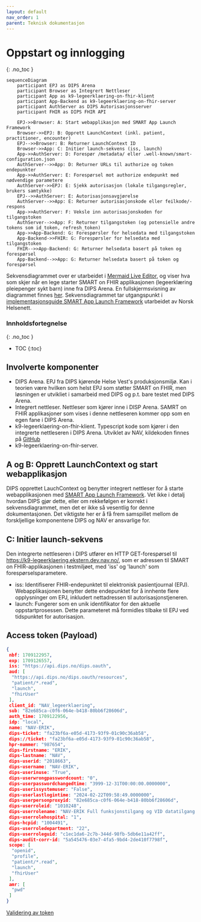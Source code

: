 ```yaml
---
layout: default
nav_order: 1
parent: Teknisk dokumentasjon
---
```

# Oppstart og innlogging
{: .no_toc }

```mermaid
sequenceDiagram
    participant EPJ as DIPS Arena
    participant Browser as Integrert Nettleser
    participant App as k9-legeerklaering-on-fhir-klient
    participant App-Backend as k9-legeerklaering-on-fhir-server
    participant AuthServer as DIPS Autorisasjonsserver
    participant FHIR as DIPS FHIR API

    EPJ->>Browser: A: Start webapplikasjon med SMART App Launch Framework
    Browser->>EPJ: B: Opprett LaunchContext (inkl. patient, practitioner, encounter)
    EPJ-->>Browser: B: Returner LaunchContext ID
    Browser->>App: C: Initier launch-sekvens (iss, launch)
    App->>AuthServer: D: Forespør /metadata/ eller .well-known/smart-configuration.json
    AuthServer-->>App: D: Returner URLs til authorize og token endepunkter
    App->>AuthServer: E: Forespørsel mot authorize endepunkt med nødvendige parametere
    AuthServer->>EPJ: E: Sjekk autorisasjon (lokale tilgangsregler, brukers samtykke)
    EPJ-->>AuthServer: E: Autorisasjonsavgjørelse
    AuthServer-->>App: E: Returner autorisasjonskode eller feilkode/-respons
    App->>AuthServer: F: Veksle inn autorisasjonskoden for tilgangstoken
    AuthServer-->>App: F: Returner tilgangstoken (og potensielle andre tokens som id_token, refresh_token)
    App->>App-Backend: G: Forespørsler for helsedata med tilgangstoken
    App-Backend->>FHIR: G: Forespørsler for helsedata med tilgangstoken
    FHIR-->>App-Backend: G: Returner helsedata basert på token og forespørsel
    App-Backend-->>App: G: Returner helsedata basert på token og forespørsel
```

Sekvensdiagrammet over er utarbeidet i [Mermaid Live Editor](https://mermaid.live/edit#pako:eNqdVV1vIjcU_StXfkqlGQJN-IgfViJLaKl22yi0faiQKoe5DI499tT2hM1G-Tn9D_ueP9brYYBJSPqwvIDNucfnnnNlP7KlzZBx5vGfCs0SJ1LkThQLA_QphQtyKUthAlxd_wLCw2R2PYexQyOOIZfObjy6CJuZgLlDF-BXDEEjbR_jx2UZseoi1ZgjOqUFOmny1Jp0tZYuVVqiCW8WppdiqdBk_09Ax96_eXIV1vP6v0NPVbBOeuHvrPHv1U1_nt3sK-rF-Hq2MFsgOZR--NCYwGHMYR6oFjZ4K8pSS1VzQ4EZzD-Pb36v-_8kKrNcw5Q8x411akvVkBAdkXK45PBbWTpyssF_tOTvlwAn0ijdIYkhGpVA6cQyyCCtQZcA5WkrArofDgLbCon2BkPlCPyKdzZ5rYO0cvjIKViiJ7yu8WSwukfjSYj3SbPZnBZDorq90xwmHKbWoS-fvzk4LTCITARxCqg1MXY29J0qYzfm1BdkXLq0ZiXzyonYUOfO28boA2e6UzZptfLHzScPQWoQhKNMvyLYHIKlcSFLMiwro8Iu3WOVVy2VHjUUNrSY9gR1jub5W0b9ZzLHOCeUIRHjkcomRmKe36FSkW4_a3CirRIao-JcmNw7zHVM79ZVCp0HL4rwoBS-DPGV4hfTK-7zOxKP2uO7hl21DGvL8YrugyaRFUodl6dptIP-e8-yKYc_UXlqQhpzTGdgZd2-vzqId3VNW7peVMAJhVjaQNMmozwQJnO4jZVMsgXI7O96lYDDFSleb5cvx_Fwc3D4qZ103TDJXEfb4lzWAb8l-kBBhPES-F6mWJu-IWpvwIHhVvh4mZbP_zaDTGasWlN6LG1n6PfxsYQV6AohM3obHiP7goU1FrhgnH5muBKVDgu2ME8EjYnPH8yS8eAqTFhV0iG7p4TxlaBjd7tXmaTx2G_StfqXtUV7zfgj-8J42huMOv3RYNAfdkfDs4teL2EPjP_YO-v0z7vnF4PuaNTr9Z4S9rUm6HZGg7OLYfe8P-p3h_2z4ShhWB_2efvE1S_d038pJmoc), og viser hva som skjer når en lege starter SMART on FHIR applikasjonen (legeerklæring pleiepenger sykt barn) inne fra DIPS Arena. En fullskjermsvisning av diagrammet finnes [her](https://mermaid.live/view#pako:eNqdVU1v4zYQ_SsDnlJAcuwm_ggPCzjruHWx2wZx20NhoGCsscyQIlWSijcb5Of0P-w9f6xDWbHlOOlhfZEpvXl8896AfGRLmyHjzOM_FZolTqTInSgWBuhXChfkUpbCBLi6_gWEh8nseg5jh0YcQy6d3Xh0ETYzAXOHLsCvGIJGen2MH5dlxKqLVGOO6JQW6KTJU2vS1Vq6VGmJJrxZmF6KpUKT_T8BbXv_5s5VWM_rb_ueqmCd9MLfWePfq5v-PLvZVdSL8fVsYbZAcij98KExgcOYwzxQLWzwVpSllqrmhgIzmH8e3_xe9_9JVGa5hil5jhvr1JaqISE6IuVwyeG3snTkZIP_aMnfLwFOpFG6QxJDNCqB0ollkEFagy4BytNWBHQ_7AW2FRLtDYbKEfgV72zyWgdp5fCRU7BET3hd48lgdY_GkxDvk-Zls1sMiep2TnOYcJhah758_ubgtMAgMhHEKaDWxNjZ0DNVxm7MqS_IuHRpzUrmlROxoc6dt43Re870Rdmk1cofN588BKlBEI4y_YpgcwiWxoUsybCsjAov6R6rvGqp9KihsKHFtCOoczTP3zLqP5M5xjmhDIkYj1Q2MRLz_A6VinS7WYMTbZXQGBXnwuTeYa5jereuUug8eFGEB6XwMMRXig-mV9zndyQetcd3DbtqGdaW4xWdB00iK5Q6Lk_TaAd9e8-yKYc_UXlqQhpzTGdgZd2uvzqId3VNW7oOKuCEQixtoGmTUR4Ikzncxkom2QJk9ne9SsDhihSvt8vDcdyfHBx-aiddN0wy19G2OJd1wG-J3lMQYTwEvpcp1qZviNoZsGe4FT4epuXzv80gkxmr1pQeS3sx9Pv4WMIKdIWQGd0Nj5F9wcIaC1wwTn8zXIlKhwVbmCeCxsTnD2bJeHAVJqwqaZOXq-Tw5VUmaToYXwmSkjA6Vf-ytmivGX9kXxhPe4NRpz8aDPrD7mh4dtHrJeyB8R97Z53-eff8YtAdjXq93lPCvtYE3c5ocHYx7J73R_3usH82HCUM680-b2-4-qJ7-g-912nR).
Sekvensdiagrammet tar utgangspunkt i [implementasjonsguide SMART App Launch Framework](https://helsenorge.atlassian.net/wiki/spaces/HELSENORGE/pages/67469415/Implementasjonsguide+SMART+App+Launch+Framework) utarbeidet av Norsk Helsenett.

### Innholdsfortegnelse
{: .no_toc }

- TOC
{:toc}

## Involverte komponenter
- DIPS Arena. EPJ fra DIPS kjørende Helse Vest's produksjonsmiljø. Kan i teorien være hvilken som helst EPJ som støtter SMART on FHIR, men løsningen er utvikliet i samarbeid med DIPS og p.t. bare testet med DIPS Arena.
- Integrert nettleser. Nettleser som kjører inne i DISP Arena. SAMRT on FHIR applikasjoner som vises i denne nettleseren kommer opp som en egen fane i DIPS Arena.
- k9-legeerklaering-on-fhir-klient. Typescript kode som kjører i den integrerte nettleseren i DIPS Arena. Utviklet av NAV, kildekoden finnes på [GitHub](https://github.com/navikt/k9-legeerklaering-on-fhir) 
- k9-legeerklaering-on-fhir-server. 

## A og B: Opprett LaunchContext og start webapplikasjon
DIPS opprettet LauchContext og benytter integrert nettleser for å starte webapplikasjonen med [SMART App Launch Framework](https://www.hl7.org/fhir/smart-app-launch/). Vet ikke i detalj hvordan DIPS gjør dette, eller om rekkefølgen er korrekt i sekvensdiagrammet, men det er ikke så vesentlig for denne dokumentasjonen. Det viktigste her er å få frem samspillet mellom de forskljellige komponentene DIPS og NAV er ansvarlige for.

## C: Initier launch-sekvens
Den integrerte nettleseren i DIPS utfører en HTTP GET-forespørsel til https://k9-legeerklaering.ekstern.dev.nav.no/, som er adressen til SMART on FHIR-applikasjonen i testmiljøet, med 'iss' og 'launch' som forespørselsparametere.
- iss: Identifiserer FHIR-endepunktet til elektronisk pasientjournal (EPJ). Webapplikasjonen benytter dette endepunktet for å innhente flere opplysninger om EPJ, inkludert nettadressen til autorisasjonstjeneren.
- launch: Fungerer som en unik identifikator for den aktuelle oppstartprosessen. Dette parameteret må formidles tilbake til EPJ ved tidspunktet for autorisasjon.


## Access token (Payload)
```json
{
 nbf: 1709122957,
 exp: 1709126557,
 iss: "https://api.dips.no/dips.oauth",
 aud: [
  "https://api.dips.no/dips.oauth/resources",
  "patient/*.read",
  "launch",
  "fhirUser"
 ],
 client_id: "NAV_legeerklaering",
 sub: "82e685ca-c0f6-064e-b418-80bb6f28606d",
 auth_time: 1709122956,
 idp: "local",
 name: "NAV-ERIK",
 dips-ticket: "fa23bf6a-e05d-4173-93f9-01c90c36ab58",
 dips://ticket: "fa23bf6a-e05d-4173-93f9-01c90c36ab58",
 hpr-nummer: "987654",
 dips-firstname: "ERIK",
 dips-lastname: "NAV",
 dips-userid: "2018663",
 dips-username: "NAV-ERIK",
 dips-userinuse: "True",
 dips-userwrongpasswordcount: "0",
 dips-userpasswordchangedtime: "3999-12-31T00:00:00.0000000",
 dips-userissystemuser: "False",
 dips-userlastlogintime: "2024-02-22T09:58:49.0000000",
 dips-userpersonproxyid: "82e685ca-c0f6-064e-b418-80bb6f28606d",
 dips-userroleid: "1010248",
 dips-userrolename: "NAV-ERIK Full funksjonstilgang og VID datatilgang (BT)",
 dips-userrolehospital: "1",
 dips-hcpid: "1004491",
 dips-userroledepartment: "22",
 dips-userroleguid: "c1ec1da6-2c7b-344d-98fb-5db6e11a42ff",
 dips-audit-corr-id: "5a545476-03e7-4fa5-9bd4-2de410f7798f",
 scope: [
  "openid",
  "profile",
  "patient/*.read",
  "launch",
  "fhirUser"
 ],
 amr: [
  "pwd"
 ]
}
```
[Validering av token](https://github.com/navikt/k9-legeerklaering-on-fhir/blob/6d04905f554bca06e40aad18368d0304c21cd767/src/auth/fhir/FhirSession.ts#L35)
